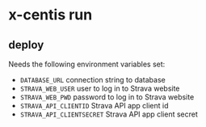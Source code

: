 # x-centis run

## deploy
Needs the following environment variables set:

- `DATABASE_URL` connection string to database
- `STRAVA_WEB_USER` user to log in to Strava website
- `STRAVA_WEB_PWD` password to log in to Strava website
- `STRAVA_API_CLIENTID` Strava API app client id
- `STRAVA_API_CLIENTSECRET` Strava API app client secret